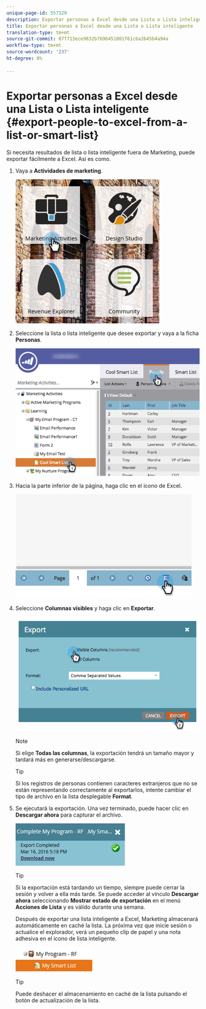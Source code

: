 ```yaml
---
unique-page-id: 557329
description: Exportar personas a Excel desde una Lista o Lista inteligente - Documentos de marketing - Documentación del producto
title: Exportar personas a Excel desde una Lista o Lista inteligente
translation-type: tm+mt
source-git-commit: 07f713ece9832b7696451001f61c6a3b45b4a94a
workflow-type: tm+mt
source-wordcount: '237'
ht-degree: 0%

---
```



# Exportar personas a Excel desde una Lista o Lista inteligente {#export-people-to-excel-from-a-list-or-smart-list}

Si necesita resultados de lista o lista inteligente fuera de Marketing, puede exportar fácilmente a Excel. Así es como.

1. Vaya a **Actividades de marketing**.

   ![](assets/ma.png)

1. Seleccione la lista o lista inteligente que desee exportar y vaya a la ficha **Personas**.

   ![](assets/smartlistpeopletab-hands.png)

1. Hacia la parte inferior de la página, haga clic en el icono de Excel.

   ![](assets/exportpeople.png)

1. Seleccione **Columnas visibles** y haga clic en **Exportar**.

   ![](assets/image2014-9-11-14-3a1-3a37.png)

   >[!NOTE]
   >
   >Si elige **Todas las columnas**, la exportación tendrá un tamaño mayor y tardará más en generarse/descargarse.

   >[!TIP]
   >
   >Si los registros de personas contienen caracteres extranjeros que no se están representando correctamente al exportarlos, intente cambiar el tipo de archivo en la lista desplegable **Format**.

1. Se ejecutará la exportación. Una vez terminado, puede hacer clic en **Descargar ahora** para capturar el archivo.

   ![](assets/popup.png)

   >[!TIP]
   >
   >Si la exportación está tardando un tiempo, siempre puede cerrar la sesión y volver a ella más tarde. Se puede acceder al vínculo **Descargar ahora** seleccionando **Mostrar estado de exportación** en el menú **Acciones de Lista** y es válido durante una semana.

   Después de exportar una lista inteligente a Excel, Marketing almacenará automáticamente en caché la lista. La próxima vez que inicie sesión o actualice el explorador, verá un pequeño clip de papel y una nota adhesiva en el icono de lista inteligente.

   ![](assets/cached.png)

   >[!TIP]
   >
   >Puede deshacer el almacenamiento en caché de la lista pulsando el botón de actualización de la lista.
